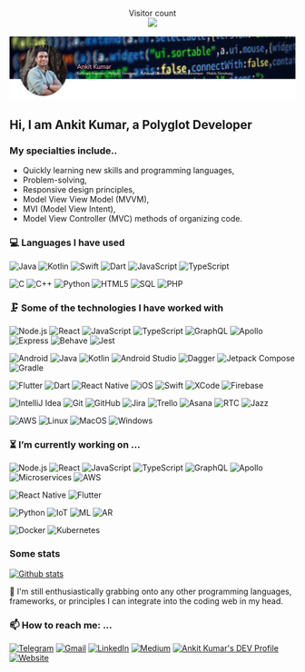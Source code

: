 
<p align="center"> 
  Visitor count<br>
  <img src="https://profile-counter.glitch.me/AnkitDroidGit/count.svg" />
</p>

![](https://raw.githubusercontent.com/AnkitDroidGit/AnkitDroidGit/master/dp.png)

## Hi, I am Ankit Kumar, a Polyglot Developer

### My specialties include..
- Quickly learning new skills and programming languages,
- Problem-solving,
- Responsive design principles,
- Model View View Model (MVVM),
- MVI (Model View Intent),
- Model View Controller (MVC) methods of organizing code.


### 💻 Languages I have used

![Java](https://img.shields.io/badge/-Java-222222?style=flat&logo=java)
![Kotlin](https://img.shields.io/badge/-kotlin-222222?style=flat&logo=kotlin)
![Swift](https://img.shields.io/badge/-Swift-222222?style=flat&logo=swift)
![Dart](https://img.shields.io/badge/-Dart-222222?style=flat&logo=dart)
![JavaScript](https://img.shields.io/badge/-JavaScript-222222?style=flat&logo=javascript)
![TypeScript](https://img.shields.io/badge/-TypeScript-222222?style=flat&logo=typescript)


![C](https://img.shields.io/badge/-C-000000?style=flat&logo=c)
![C++](https://img.shields.io/badge/-C++-000000?style=flat&logo=c%2B%2B)
![Python](https://img.shields.io/badge/-Python-000000?style=flat&logo=python)
![HTML5](https://img.shields.io/badge/-HTML5-000000?style=flat&logo=html5)
![SQL](https://img.shields.io/badge/-SQL-000000?style=flat&logo=postgresql)
![PHP](https://img.shields.io/badge/-PHP-000000?style=flat&logo=php)


### 🗜 Some of the technologies I have worked with
![Node.js](https://img.shields.io/badge/-Node.js-222222?style=flat&logo=node.js&logoColor=339933)
![React](https://img.shields.io/badge/-React-222222?style=flat&logo=React&logoColor=61DAFB)
![JavaScript](https://img.shields.io/badge/-JavaScript-000000?style=flat&logo=javascript)
![TypeScript](https://img.shields.io/badge/-TypeScript-000000?style=flat&logo=typescript)
![GraphQL](https://img.shields.io/badge/-Graphql-000000?style=flat&logo=graphql)
![Apollo](http://img.shields.io/badge/-Apollo-000000?style=flat&logo=graphql)
![Express](http://img.shields.io/badge/-Expressjs-000000?style=flat&logo=javascript)
![Behave](http://img.shields.io/badge/-Behave-000000?style=flat&logo=python)
![Jest](http://img.shields.io/badge/-Jest-000000?style=flat&logo=jest)

![Android](http://img.shields.io/badge/-Android-000000?style=flat&logo=android)
![Java](https://img.shields.io/badge/-Java-000000?style=flat&logo=java)
![Kotlin](https://img.shields.io/badge/-kotlin-000000?style=flat&logo=kotlin)
![Android Studio](http://img.shields.io/badge/-Android%20Studio-000000?style=flat&logo=android-studio)
![Dagger](http://img.shields.io/badge/-dagger-000000?style=flat&logo=android)
![Jetpack Compose](http://img.shields.io/badge/-Jetpack%20Compose-000000?style=flat&logo=android)
![Gradle](http://img.shields.io/badge/-Gradle-000000?style=flat&logo=gradle)

![Flutter](http://img.shields.io/badge/-Flutter-000000?style=flat&logo=flutter)
![Dart](https://img.shields.io/badge/-Dart-000000?style=flat&logo=dart)
![React Native](http://img.shields.io/badge/-React%20Native-000000?style=flat&logo=react)
![iOS](http://img.shields.io/badge/-iOS-000000?style=flat&logo=apple)
![Swift](https://img.shields.io/badge/-Swift-000000?style=flat&logo=swift)
![XCode](https://img.shields.io/badge/-XCode-222222?style=flat&logo=XCode&logoColor=1575F9)
![Firebase](http://img.shields.io/badge/-Firebase-000000?style=flat&logo=firebase)

![IntelliJ Idea](http://img.shields.io/badge/-IntelliJ-000000?style=flat&logo=jetbrains)
![Git](https://img.shields.io/badge/-Git-222222?style=flat&logo=git&logoColor=F05032)
![GitHub](https://img.shields.io/badge/-GitHub-222222?style=flat&logo=github&logoColor=FFFFFF)
![Jira](https://img.shields.io/badge/-Jira-222222?style=flat&logo=jira-software&logoColor=white&logoColor=0052CC)
![Trello](http://img.shields.io/badge/-Trello-000000?style=flat&logo=trello)
![Asana](http://img.shields.io/badge/-Asana-000000?style=flat&logo=asana)
![RTC](http://img.shields.io/badge/-RTC-000000?style=flat&logo=ibm)
![Jazz](http://img.shields.io/badge/-Jazz-000000?style=flat&logo=ibm)

![AWS](http://img.shields.io/badge/-AWS-000000?style=flat&logo=amazon)
![Linux](https://img.shields.io/badge/-Linux-222222?style=flat&logo=linux&logoColor=FCC624)
![MacOS](http://img.shields.io/badge/-Mac%20OS-000000?style=flat&logo=apple)
![Windows](http://img.shields.io/badge/-Windows-000000?style=flat&logo=windows)


### ⏳ I’m currently working on ...

![Node.js](https://img.shields.io/badge/-Node.js-222222?style=flat&logo=node.js&logoColor=339933)
![React](https://img.shields.io/badge/-React-222222?style=flat&logo=React&logoColor=61DAFB)
![JavaScript](https://img.shields.io/badge/-JavaScript-000000?style=flat&logo=javascript)
![TypeScript](https://img.shields.io/badge/-TypeScript-000000?style=flat&logo=typescript)
![GraphQL](https://img.shields.io/badge/-Graphql-000000?style=flat&logo=graphql)
![Apollo](http://img.shields.io/badge/-Apollo-000000?style=flat&logo=graphql)
![Microservices](http://img.shields.io/badge/-Microservices-000000?style=flat&logo=microservices)
![AWS](http://img.shields.io/badge/-AWS-000000?style=flat&logo=amazon)

![React Native](http://img.shields.io/badge/-React%20Native-000000?style=flat&logo=react)
![Flutter](http://img.shields.io/badge/-Flutter-000000?style=flat&logo=flutter)

![Python](https://img.shields.io/badge/-Python-000000?style=flat&logo=python)
![IoT](http://img.shields.io/badge/-IoT-000000?style=flat&logo=iot)
![ML](http://img.shields.io/badge/-Machine%20Learning-000000?style=flat&logo=machine-learning)
![AR](http://img.shields.io/badge/-Augumented%20Reality-000000?style=flat&logo=ar)

![Docker](http://img.shields.io/badge/-Docekr-000000?style=flat&logo=docker)
![Kubernetes](http://img.shields.io/badge/-Kubernetes-000000?style=flat&logo=kubernetes)


### Some stats
[![Github stats](https://github-readme-stats.vercel.app/api?username=AnkitDroidGit&count_private=true&show_icons=true)](https://ankitdroidgit.github.io/)


 🔭 I'm still enthusiastically grabbing onto any other programming languages, frameworks, or principles I can integrate into the coding web in my head. 

### 📫 How to reach me: ...

[![Telegram](https://img.shields.io/badge/-TELEGRAM-2CA5E0?style=for-the-badge&logo=telegram&logoColor=white)](https://t.me/AnkKumar)
[![Gmail](https://img.shields.io/badge/-GMAIL-D14836?style=for-the-badge&logo=gmail&logoColor=white)](mailto:dev.ankit.kkumar@gmail.com)
[![LinkedIn](https://img.shields.io/badge/-LINKEDIN-0077B5?style=for-the-badge&logo=linkedin&logoColor=white)](https://www.linkedin.com/in/kumarankitkumar/)
[![Medium](https://img.shields.io/badge/-Medium-000000?style=for-the-badge&logo=medium&logoColor=white)](https://medium.com/@ankitdeveloper)
<a href="https://dev.to/ankitkumar">
  <img src="https://d2fltix0v2e0sb.cloudfront.net/dev-badge.svg" alt="Ankit Kumar's DEV Profile" height="30" width="30">
</a>
[![Website](https://img.shields.io/badge/-Website-000000?style=for-the-badge&logo=react&logoColor=white)](https://ankitdroidgit.github.io/)
